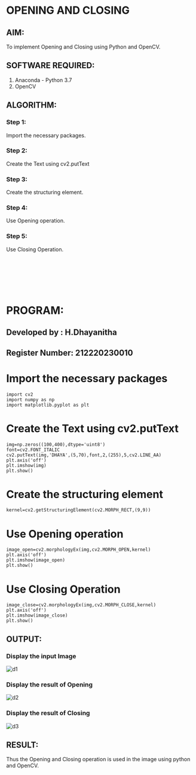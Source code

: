 # OPENING AND CLOSING

## AIM:
To implement Opening and Closing using Python and OpenCV.

## SOFTWARE REQUIRED:
1. Anaconda - Python 3.7
2. OpenCV
## ALGORITHM:
### Step 1:
Import the necessary packages.
### Step 2:
Create the Text using cv2.putText
### Step 3:
Create the structuring element.
### Step 4:
Use Opening operation.
### Step 5:
Use Closing Operation.

<br><br><br><br><br>

# PROGRAM:
## Developed by   : H.Dhayanitha
## Register Number: 212220230010

# Import the necessary packages
```
import cv2
import numpy as np
import matplotlib.pyplot as plt
```
# Create the Text using cv2.putText
```
img=np.zeros((100,400),dtype='uint8')
font=cv2.FONT_ITALIC
cv2.putText(img,'DHAYA',(5,70),font,2,(255),5,cv2.LINE_AA)
plt.axis('off')
plt.imshow(img)
plt.show()
```
# Create the structuring element
```
kernel=cv2.getStructuringElement(cv2.MORPH_RECT,(9,9))
```
# Use Opening operation
```
image_open=cv2.morphologyEx(img,cv2.MORPH_OPEN,kernel)
plt.axis('off')
plt.imshow(image_open)
plt.show()
```
# Use Closing Operation
```
image_close=cv2.morphologyEx(img,cv2.MORPH_CLOSE,kernel)
plt.axis('off')
plt.imshow(image_close)
plt.show()

```
## OUTPUT:

### Display the input Image

![d1](https://user-images.githubusercontent.com/75235032/170884384-c331567c-dc97-462f-87b4-2d56e05fdc1b.jpg)

### Display the result of Opening

![d2](https://user-images.githubusercontent.com/75235032/170884388-1190fcb4-8c9b-450d-ac5e-67f9cbf15c73.jpg)

### Display the result of Closing

![d3](https://user-images.githubusercontent.com/75235032/170884404-ea2da8db-85d1-42b6-9eba-15b23997e25d.jpg)

## RESULT:
Thus the Opening and Closing operation is used in the image using python and OpenCV.
